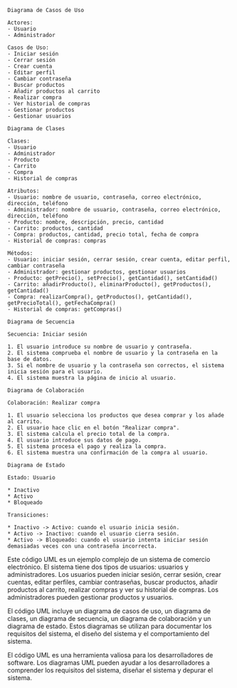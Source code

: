 ```
Diagrama de Casos de Uso

Actores:
- Usuario
- Administrador

Casos de Uso:
- Iniciar sesión
- Cerrar sesión
- Crear cuenta
- Editar perfil
- Cambiar contraseña
- Buscar productos
- Añadir productos al carrito
- Realizar compra
- Ver historial de compras
- Gestionar productos
- Gestionar usuarios

Diagrama de Clases

Clases:
- Usuario
- Administrador
- Producto
- Carrito
- Compra
- Historial de compras

Atributos:
- Usuario: nombre de usuario, contraseña, correo electrónico, dirección, teléfono
- Administrador: nombre de usuario, contraseña, correo electrónico, dirección, teléfono
- Producto: nombre, descripción, precio, cantidad
- Carrito: productos, cantidad
- Compra: productos, cantidad, precio total, fecha de compra
- Historial de compras: compras

Métodos:
- Usuario: iniciar sesión, cerrar sesión, crear cuenta, editar perfil, cambiar contraseña
- Administrador: gestionar productos, gestionar usuarios
- Producto: getPrecio(), setPrecio(), getCantidad(), setCantidad()
- Carrito: añadirProducto(), eliminarProducto(), getProductos(), getCantidad()
- Compra: realizarCompra(), getProductos(), getCantidad(), getPrecioTotal(), getFechaCompra()
- Historial de compras: getCompras()

Diagrama de Secuencia

Secuencia: Iniciar sesión

1. El usuario introduce su nombre de usuario y contraseña.
2. El sistema comprueba el nombre de usuario y la contraseña en la base de datos.
3. Si el nombre de usuario y la contraseña son correctos, el sistema inicia sesión para el usuario.
4. El sistema muestra la página de inicio al usuario.

Diagrama de Colaboración

Colaboración: Realizar compra

1. El usuario selecciona los productos que desea comprar y los añade al carrito.
2. El usuario hace clic en el botón "Realizar compra".
3. El sistema calcula el precio total de la compra.
4. El usuario introduce sus datos de pago.
5. El sistema procesa el pago y realiza la compra.
6. El sistema muestra una confirmación de la compra al usuario.

Diagrama de Estado

Estado: Usuario

* Inactivo
* Activo
* Bloqueado

Transiciones:

* Inactivo -> Activo: cuando el usuario inicia sesión.
* Activo -> Inactivo: cuando el usuario cierra sesión.
* Activo -> Bloqueado: cuando el usuario intenta iniciar sesión demasiadas veces con una contraseña incorrecta.

```

Este código UML es un ejemplo complejo de un sistema de comercio electrónico. El sistema tiene dos tipos de usuarios: usuarios y administradores. Los usuarios pueden iniciar sesión, cerrar sesión, crear cuentas, editar perfiles, cambiar contraseñas, buscar productos, añadir productos al carrito, realizar compras y ver su historial de compras. Los administradores pueden gestionar productos y usuarios.

El código UML incluye un diagrama de casos de uso, un diagrama de clases, un diagrama de secuencia, un diagrama de colaboración y un diagrama de estado. Estos diagramas se utilizan para documentar los requisitos del sistema, el diseño del sistema y el comportamiento del sistema.

El código UML es una herramienta valiosa para los desarrolladores de software. Los diagramas UML pueden ayudar a los desarrolladores a comprender los requisitos del sistema, diseñar el sistema y depurar el sistema.